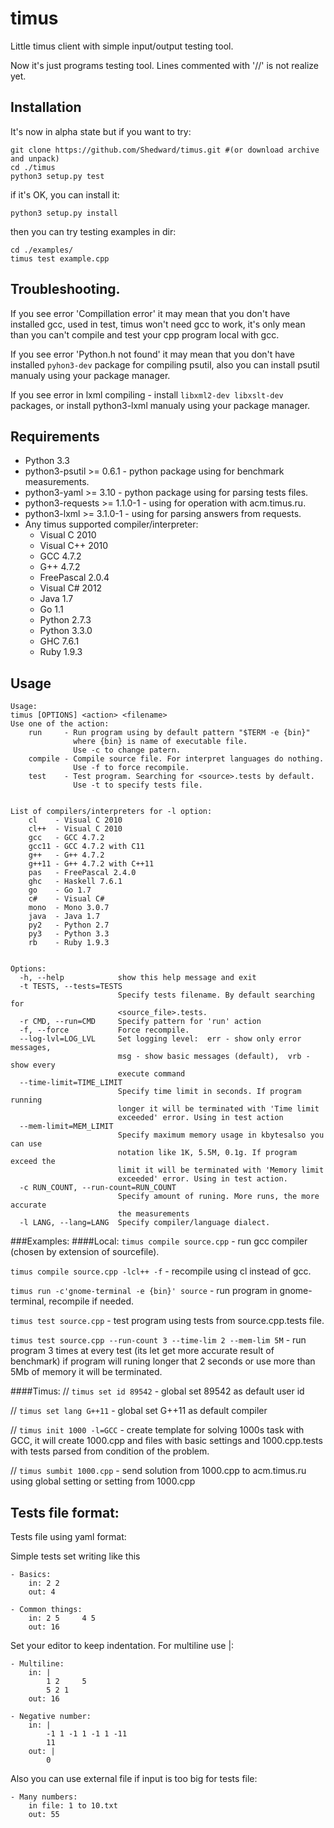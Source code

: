 timus
=====

Little timus client with simple input/output testing tool.

Now it's just programs testing tool.
Lines commented with '//' is not realize yet.

Installation
------------
It's now in alpha state but if you want to try:

    git clone https://github.com/Shedward/timus.git #(or download archive and unpack)
    cd ./timus
    python3 setup.py test

if it's OK, you can install it:

    python3 setup.py install

then you can try testing examples in dir:

    cd ./examples/
    timus test example.cpp

Troubleshooting.
----------------
If you see error 'Compillation error' it may mean that you don't have installed gcc, used in test, timus won't need gcc to work, it's only mean than you can't compile and test your cpp program local with gcc.

If you see error 'Python.h not found' it may mean that you don't have installed `pyhon3-dev` package for compiling psutil, also you can install psutil manualy using your package manager.

If you see error in lxml compiling - install `libxml2-dev libxslt-dev` packages, or install python3-lxml manualy using your package manager.

Requirements
------------

- Python 3.3
- python3-psutil >= 0.6.1 - python package using for benchmark measurements.
- python3-yaml >= 3.10 - python package using for parsing tests files.
- python3-requests >= 1.1.0-1 - using for operation with acm.timus.ru.
- python3-lxml >= 3.1.0-1 - using for parsing answers from requests.
- Any timus supported compiler/interpreter:
	- Visual C 2010
	- Visual C++ 2010
	- GCC 4.7.2
	- G++ 4.7.2
	- FreePascal 2.0.4
	- Visual C# 2012
	- Java 1.7
	- Go 1.1
	- Python 2.7.3
	- Python 3.3.0
	- GHC 7.6.1
	- Ruby 1.9.3

Usage
-----

    Usage: 
    timus [OPTIONS] <action> <filename>
    Use one of the action:
        run     - Run program using by default pattern "$TERM -e {bin}"
                  where {bin} is name of executable file.
                  Use -c to change patern.
        compile - Compile source file. For interpret languages do nothing.
                  Use -f to force recompile.
        test    - Test program. Searching for <source>.tests by default.
                  Use -t to specify tests file.


    List of compilers/interpreters for -l option:
        cl    - Visual C 2010
        cl++  - Visual C 2010
        gcc   - GCC 4.7.2
        gcc11 - GCC 4.7.2 with C11
        g++   - G++ 4.7.2
        g++11 - G++ 4.7.2 with C++11
        pas   - FreePascal 2.4.0
        ghc   - Haskell 7.6.1
        go    - Go 1.7
        c#    - Visual C#
        mono  - Mono 3.0.7
        java  - Java 1.7
        py2   - Python 2.7
        py3   - Python 3.3
        rb    - Ruby 1.9.3


    Options:
      -h, --help            show this help message and exit
      -t TESTS, --tests=TESTS
                            Specify tests filename. By default searching for
                            <source_file>.tests.
      -r CMD, --run=CMD     Specify pattern for 'run' action
      -f, --force           Force recompile.
      --log-lvl=LOG_LVL     Set logging level:  err - show only error messages,
                            msg - show basic messages (default),  vrb - show every
                            execute command
      --time-limit=TIME_LIMIT
                            Specify time limit in seconds. If program running
                            longer it will be terminated with 'Time limit
                            exceeded' error. Using in test action
      --mem-limit=MEM_LIMIT
                            Specify maximum memory usage in kbytesalso you can use
                            notation like 1K, 5.5M, 0.1g. If program exceed the
                            limit it will be terminated with 'Memory limit
                            exceeded' error. Using in test action.
      -c RUN_COUNT, --run-count=RUN_COUNT
                            Specify amount of runing. More runs, the more accurate
                            the measurements
      -l LANG, --lang=LANG  Specify compiler/language dialect.

###Examples:
####Local:
`timus compile source.cpp` - run gcc compiler (chosen by extension of sourcefile).

`timus compile source.cpp -lcl++ -f` - recompile using cl instead of gcc.

`timus run -c'gnome-terminal -e {bin}' source` - run program in gnome-terminal, recompile if needed.

`timus test source.cpp` - test program using tests from source.cpp.tests file.

`timus test source.cpp --run-count 3 --time-lim 2 --mem-lim 5M` - run program 3 times at every test (its let get more accurate result of benchmark) if program will runing longer that 2 seconds or use more than 5Mb of memory it will be terminated.

####Timus:
// `timus set id 89542` - global set 89542 as default user id

// `timus set lang G++11` - global set G++11 as default compiler

// `timus init 1000 -l=GCC` - create template for solving 1000s task with GCC, it will create 1000.cpp and files with basic settings and 1000.cpp.tests with tests parsed from condition of the problem.

// `timus sumbit 1000.cpp` - send solution from 1000.cpp to acm.timus.ru using global setting or setting from 1000.cpp

Tests file format:
------------------
Tests file using yaml format:

Simple tests set writing like this

    - Basics:
        in: 2 2
        out: 4

    - Common things:
        in: 2 5     4 5
        out: 16

Set your editor to keep indentation.
For multiline use |:

    - Multiline:
        in: |
            1 2     5
            5 2 1
        out: 16

    - Negative number:
        in: |
            -1 1 -1 1 -1 1 -11 
            11
        out: |
            0

Also you can use external file if input is too big for tests file:

    - Many numbers:
        in file: 1 to 10.txt
        out: 55

